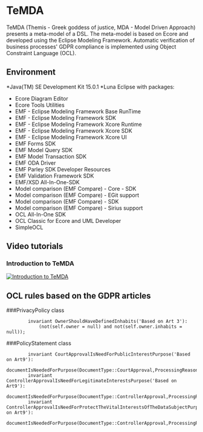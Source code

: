 # TeMDA

TeMDA (Themis - Greek goddess of justice, MDA - Model Driven Approach) presents a meta-model of a DSL. The meta-model is based on Ecore and developed using the Eclipse Modeling Framework. Automatic verification of business processes' GDPR compliance is implemented using Object Constraint Language (OCL).

## Environment

*Java(TM) SE Development Kit 15.0.1
*Luna Eclipse with packages:
- Ecore Diagram Editor
- Ecore Tools Utilities
- EMF - Eclipse Modeling Framework Base RunTime
- EMF - Eclipse Modeling Framework SDK
- EMF - Eclipse Modeling Framework Xcore Runtime
- EMF - Eclipse Modeling Framework Xcore SDK
- EMF - Eclipse Modeling Framework Xcore UI
- EMF Forms SDK
- EMF Model Query SDK
- EMF Model Transaction SDK
- EMF ODA Driver
- EMF Parley SDK Developer Resources
- EMF Validation Framework SDK
- EMF/XSD All-In-One-SDK
- Model comparison (EMF Compare) - Core - SDK
- Model comparison (EMF Compare) - EGit support
- Model comparison (EMF Compare) - SDK
- Model comparison (EMF Compare) - Sirius support
- OCL All-In-One SDK
- OCL Classic for Ecore and UML Developer
- SimpleOCL

## Video tutorials

### Introduction to TeMDA

[![Introduction to
TeMDA](https://img.youtube.com/vi/rE7cVhbUNkM/0.jpg)](https://www.youtube.com/watch?v=rE7cVhbUNkM)

## OCL rules based on the GDPR articles

###PrivacyPolicy class
```
		invariant OwnerShouldHaveDefinedInhabits('Based on Art 3'): 
			(not(self.owner = null) and not(self.owner.inhabits = null));
```

###PolicyStatement class
```
		invariant CourtApprovalIsNeedForPublicInterestPurpose('Based on Art9'): 
			documentIsNeededForPurpose(DocumentType::CourtApproval,ProcessingReason::PublicInterest);
		invariant ControllerApprovalIsNeedForLegitimateInterestsPurpose('Based on Art9'): 
			documentIsNeededForPurpose(DocumentType::ControllerApproval,ProcessingReason::LegitimateInterests);
		invariant ControllerApprovalIsNeedForProtectTheVitalInterestsOfTheDataSubjectPurpose('Based on Art9'): 
			documentIsNeededForPurpose(DocumentType::ControllerApproval,ProcessingReason::ProtectTheVitalInterestsOfTheDataSubject);
```
